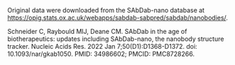 Original data were downloaded from the SAbDab-nano database at https://opig.stats.ox.ac.uk/webapps/sabdab-sabpred/sabdab/nanobodies/.

Schneider C, Raybould MIJ, Deane CM. SAbDab in the age of biotherapeutics: updates including SAbDab-nano, the nanobody structure tracker. Nucleic Acids Res. 2022 Jan 7;50(D1):D1368-D1372. doi: 10.1093/nar/gkab1050. PMID: 34986602; PMCID: PMC8728266.
